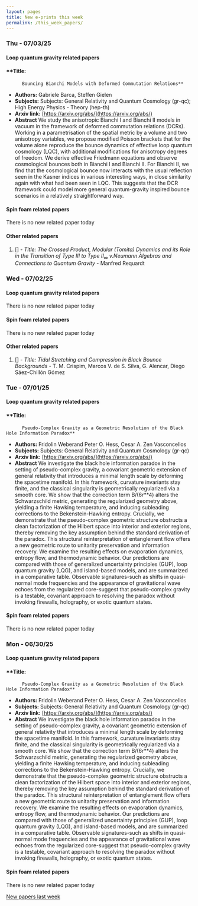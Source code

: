 ```yaml
---
layout: pages
title: New e-prints this week
permalink: /this_week_papers/
---
```




### Thu - 07/03/25

#### Loop quantum gravity related papers

#### **Title:
          Bouncing Bianchi Models with Deformed Commutation Relations**
 - **Authors:** Gabriele Barca, Steffen Gielen
 - **Subjects:** Subjects:
General Relativity and Quantum Cosmology (gr-qc); High Energy Physics - Theory (hep-th)
 - **Arxiv link:** [https://arxiv.org/abs/](https://arxiv.org/abs/)
 - **Abstract**
 We study the anisotropic Bianchi I and Bianchi II models in vacuum in the framework of deformed commutation relations (DCRs). Working in a parametrisation of the spatial metric by a volume and two anisotropy variables, we propose modified Poisson brackets that for the volume alone reproduce the bounce dynamics of effective loop quantum cosmology (LQC), with additional modifications for anisotropy degrees of freedom. We derive effective Friedmann equations and observe cosmological bounces both in Bianchi I and Bianchi II. For Bianchi II, we find that the cosmological bounce now interacts with the usual reflection seen in the Kasner indices in various interesting ways, in close similarity again with what had been seen in LQC. This suggests that the DCR framework could model more general quantum-gravity inspired bounce scenarios in a relatively straightforward way. 

#### Spin foam related papers

There is no new related paper today 



#### Other related papers

1. [[]](https://arxiv.org/abs/) - *Title:
          The Crossed Product, Modular (Tomita) Dynamics and its Role in the Transition of Type $III$ to Type $II_{\infty}$ v.Neumann Algebras and Connections to Quantum Gravity* - Manfred Requardt



### Wed - 07/02/25

#### Loop quantum gravity related papers

There is no new related paper today 

#### Spin foam related papers

There is no new related paper today 



#### Other related papers

1. [[]](https://arxiv.org/abs/) - *Title:
          Tidal Stretching and Compression in Black Bounce Backgrounds* - T. M. Crispim, Marcos V. de S. Silva, G. Alencar, Diego Sáez-Chillón Gómez



### Tue - 07/01/25

#### Loop quantum gravity related papers

#### **Title:
          Pseudo-Complex Gravity as a Geometric Resolution of the Black Hole Information Paradox**
 - **Authors:** Fridolin Weberand Peter O. Hess, Cesar A. Zen Vasconcellos
 - **Subjects:** Subjects:
General Relativity and Quantum Cosmology (gr-qc)
 - **Arxiv link:** [https://arxiv.org/abs/](https://arxiv.org/abs/)
 - **Abstract**
 We investigate the black hole information paradox in the setting of pseudo-complex gravity, a covariant geometric extension of general relativity that introduces a minimal length scale by deforming the spacetime manifold. In this framework, curvature invariants stay finite, and the classical singularity is geometrically regularized via a smooth core. We show that the correction term B/(6r**4) alters the Schwarzschild metric, generating the regularized geometry above, yielding a finite Hawking temperature, and inducing subleading corrections to the Bekenstein-Hawking entropy. Crucially, we demonstrate that the pseudo-complex geometric structure obstructs a clean factorization of the Hilbert space into interior and exterior regions, thereby removing the key assumption behind the standard derivation of the paradox. This structural reinterpretation of entanglement flow offers a new geometric route to unitarity preservation and information recovery. We examine the resulting effects on evaporation dynamics, entropy flow, and thermodynamic behavior. Our predictions are compared with those of generalized uncertainty principles (GUP), loop quantum gravity (LQG), and island-based models, and are summarized in a comparative table. Observable signatures-such as shifts in quasi-normal mode frequencies and the appearance of gravitational wave echoes from the regularized core-suggest that pseudo-complex gravity is a testable, covariant approach to resolving the paradox without invoking firewalls, holography, or exotic quantum states. 

#### Spin foam related papers

There is no new related paper today 

### Mon - 06/30/25

#### Loop quantum gravity related papers

#### **Title:
          Pseudo-Complex Gravity as a Geometric Resolution of the Black Hole Information Paradox**
 - **Authors:** Fridolin Weberand Peter O. Hess, Cesar A. Zen Vasconcellos
 - **Subjects:** Subjects:
General Relativity and Quantum Cosmology (gr-qc)
 - **Arxiv link:** [https://arxiv.org/abs/](https://arxiv.org/abs/)
 - **Abstract**
 We investigate the black hole information paradox in the setting of pseudo-complex gravity, a covariant geometric extension of general relativity that introduces a minimal length scale by deforming the spacetime manifold. In this framework, curvature invariants stay finite, and the classical singularity is geometrically regularized via a smooth core. We show that the correction term B/(6r**4) alters the Schwarzschild metric, generating the regularized geometry above, yielding a finite Hawking temperature, and inducing subleading corrections to the Bekenstein-Hawking entropy. Crucially, we demonstrate that the pseudo-complex geometric structure obstructs a clean factorization of the Hilbert space into interior and exterior regions, thereby removing the key assumption behind the standard derivation of the paradox. This structural reinterpretation of entanglement flow offers a new geometric route to unitarity preservation and information recovery. We examine the resulting effects on evaporation dynamics, entropy flow, and thermodynamic behavior. Our predictions are compared with those of generalized uncertainty principles (GUP), loop quantum gravity (LQG), and island-based models, and are summarized in a comparative table. Observable signatures-such as shifts in quasi-normal mode frequencies and the appearance of gravitational wave echoes from the regularized core-suggest that pseudo-complex gravity is a testable, covariant approach to resolving the paradox without invoking firewalls, holography, or exotic quantum states. 

#### Spin foam related papers

There is no new related paper today 




[New papers last week]({{site.url}}/archived/weekly/pre-prints/2025/06/30/archived_weekly_papers.html)